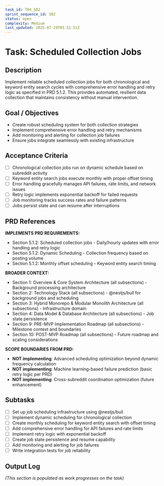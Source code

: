 ```yaml
---
task_id: T04_S02
sprint_sequence_id: S02
status: open
complexity: Medium
last_updated: 2025-07-29T05:51:51Z
---
```


# Task: Scheduled Collection Jobs

## Description

Implement reliable scheduled collection jobs for both chronological and keyword entity search cycles with comprehensive error handling and retry logic as specified in PRD 5.1.2. This provides automated, resilient data collection that maintains consistency without manual intervention.

## Goal / Objectives

- Create robust scheduling system for both collection strategies
- Implement comprehensive error handling and retry mechanisms
- Add monitoring and alerting for collection job failures
- Ensure jobs integrate seamlessly with existing infrastructure

## Acceptance Criteria

- [ ] Chronological collection jobs run on dynamic schedule based on subreddit activity
- [ ] Keyword entity search jobs execute monthly with proper offset timing
- [ ] Error handling gracefully manages API failures, rate limits, and network issues
- [ ] Retry logic implements exponential backoff for failed requests
- [ ] Job monitoring tracks success rates and failure patterns
- [ ] Jobs persist state and can resume after interruptions

## PRD References

**IMPLEMENTS PRD REQUIREMENTS:**

- Section 5.1.2: Scheduled collection jobs - Daily/hourly updates with error handling and retry logic
- Section 5.1.2: Dynamic Scheduling - Collection frequency based on posting volume
- Section 5.1.2: Monthly offset scheduling - Keyword entity search timing

**BROADER CONTEXT:**

- Section 1: Overview & Core System Architecture (all subsections) - Background processing architecture
- Section 2: Technology Stack (all subsections) - @nestjs/bull for background jobs and scheduling
- Section 3: Hybrid Monorepo & Modular Monolith Architecture (all subsections) - Infrastructure domain
- Section 4: Data Model & Database Architecture (all subsections) - Job state persistence
- Section 9: PRE-MVP Implementation Roadmap (all subsections) - Milestone context and boundaries
- Section 10: POST-MVP Roadmap (all subsections) - Future roadmap and scaling considerations

**SCOPE BOUNDARIES FROM PRD:**

- **NOT implementing**: Advanced scheduling optimization beyond dynamic frequency calculation
- **NOT implementing**: Machine learning-based failure prediction (basic retry logic per PRD)
- **NOT implementing**: Cross-subreddit coordination optimization (future enhancement)

## Subtasks

- [ ] Set up job scheduling infrastructure using @nestjs/bull
- [ ] Implement dynamic scheduling for chronological collection
- [ ] Create monthly scheduling for keyword entity search with offset timing
- [ ] Add comprehensive error handling for API failures and rate limits
- [ ] Implement retry logic with exponential backoff
- [ ] Create job state persistence and resume capability
- [ ] Add monitoring and alerting for job failures
- [ ] Write integration tests for job reliability

## Output Log

_(This section is populated as work progresses on the task)_